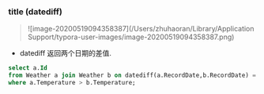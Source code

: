 ### title (datediff)

>![image-20200519094358387](/Users/zhuhaoran/Library/Application Support/typora-user-images/image-20200519094358387.png)

* datediff 返回两个日期的差值.

```sql
select a.Id
from Weather a join Weather b on datediff(a.RecordDate,b.RecordDate) = 1
where a.Temperature > b.Temperature;
```

